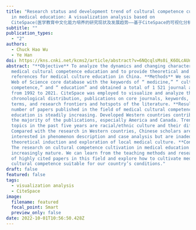 ```yaml
---
title: "Research status and development trend of cultural competence cultivation
  in medical education: A visualization analysis based on
  CiteSpace(医学教育中文化能力培养的研究现状及发展趋势——基于CiteSpace的可视化分析)"
subtitle: ""
publication_types:
  - "2"
authors:
  - Chuck Hao Wu
  - Ye Han
doi: https://kns.cnki.net/kcms2/article/abstract?v=6NQcqlsMs0i_K6OLcAUnhjOHcJYVQ1MNilDrEe_WERrvse9NJ9TVJWDRlvdhqfALhiL9cBkQhVev4dpiUdJxVgjY8z8cBv-SFV_IIcmfTdz8oDtOOUz2kF0d5wF8FQtJNtQiqQjI7TK6N2MvRCTIFTzHHeEFuwM6&uniplatform=NZKPT
abstract: "**Objective** To analyze the dynamics and changing characteristics of
  medical cultural competence education and to provide theoretical and practical
  references for medical culture education in China. **Methods** We searched the
  Web of Science core database with the keywords of “ medicine,” “ cultural
  competence,” and “ education” and obtained a total of 1 521 journal articles
  from 1992 to 2021. CiteSpace was employed to visualize and analyze the
  chronological distribution, publications on core journals, keywords, emergent
  terms, and research frontiers and hotspots of the literature. **Results** The
  number of papers published in the field of medical cultural competence
  education is steadily increasing. Developed Western countries contribute to
  the majority of the publications, especially America and Canada. Trending
  topics in the past five years are racial/ethnic culture and their differences.
  Compared with the research in Western countries, Chinese scholars are mainly
  interested in phenomenon description and case analysis but are inadequate in
  theoretical induction and exploration of local medical culture. **Conclusion**
  The research on cultural competence cultivation in medical education is
  increasingly mature. We can learn from the teaching methods and research focus
  of highly cited papers in this field and explore how to cultivate medical
  cultural competence suitable for our country’s conditions."
draft: false
featured: false
tags:
  - visualization analysis
  - CiteSpace
image:
  filename: featured
  focal_point: Smart
  preview_only: false
date: 2022-10-01T10:56:50.428Z
---
```

